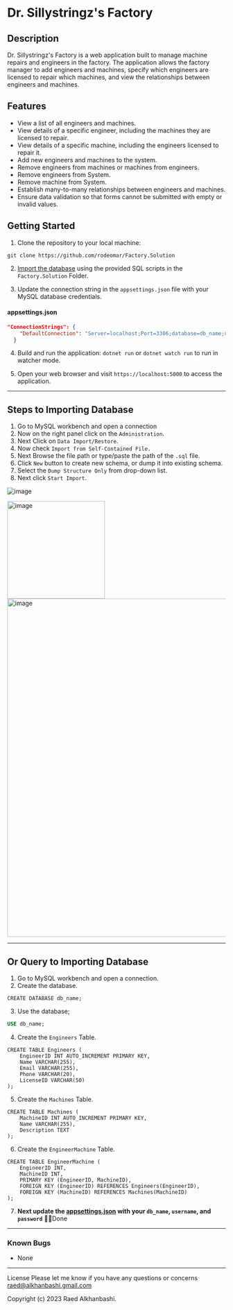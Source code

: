 # Dr. Sillystringz's Factory
## Description

Dr. Sillystringz's Factory is a web application built to manage machine repairs and engineers in the factory. The application allows the factory manager to add engineers and machines, specify which engineers are licensed to repair which machines, and view the relationships between engineers and machines.

## Features

- View a list of all engineers and machines.
- View details of a specific engineer, including the machines they are licensed to repair.
- View details of a specific machine, including the engineers licensed to repair it.
- Add new engineers and machines to the system.
- Remove engineers from machines or machines from engineers.
- Remove engineers from System.
- Remove machine from System.
- Establish many-to-many relationships between engineers and machines.
- Ensure data validation so that forms cannot be submitted with empty or invalid values.

## Getting Started

1. Clone the repository to your local machine:
```
git clone https://github.com/rodeomar/Factory.Solution
```

2. [Import the database](https://github.com/rodeomar/HairSalon.Solution/blob/main/README.md#steps-to-importing-database) using the provided SQL scripts in the `Factory.Solution` Folder.

3. Update the connection string in the `appsettings.json` file with your MySQL database credentials.
#### appsettings.json
```json
"ConnectionStrings": {
    "DefaultConnection": "Server=localhost;Port=3306;database=db_name;uid=username;pwd=password;"
  }
```
4. Build and run the application: `dotnet run` or `dotnet watch run` to run in watcher mode.

5. Open your web browser and visit `https://localhost:5000` to access the application.

-----------

## Steps to Importing Database

 1. Go to MySQL workbench and open a connection
 2. Now on the right panel click on the `Administration`.
 3. Next Click on `Data Import/Restore`.
 4. Now check `Import from Self-Contained File.`
 5. Next Browse the file path or type/paste the path of the `.sql` file.
 6. Click `New` button to create new schema, or dump it into existing schema.
 7. Select the `Dump Structure Only` from drop-down list.
 8. Next click `Start Import`.

![image](https://github.com/rodeomar/HairSalon.Solution/assets/120299308/724c8811-92e4-4996-b0b7-fca6b164fec6)

<img src="https://github.com/rodeomar/HairSalon.Solution/assets/120299308/3f316fbd-e961-440b-93c8-31526ccd0e73" alt="image" width=225>
<img src="https://github.com/rodeomar/HairSalon.Solution/assets/120299308/cc7b5621-d0ca-42cc-af94-0a061305a700" alt="image" width="780">

--------

## Or Query to Importing Database

1. Go to MySQL workbench and open a connection.
2. Create the database.
```mysql
CREATE DATABASE db_name;
```
3. Use the database;
```sql
USE db_name;
```
4. Create the `Engineers` Table.
```mysql
CREATE TABLE Engineers (
    EngineerID INT AUTO_INCREMENT PRIMARY KEY,
    Name VARCHAR(255),
    Email VARCHAR(255),
    Phone VARCHAR(20),
    LicenseID VARCHAR(50)
);
```
5. Create the `Machines` Table.
```mysql
CREATE TABLE Machines (
    MachineID INT AUTO_INCREMENT PRIMARY KEY,
    Name VARCHAR(255),
    Description TEXT
);
```
6. Create the `EngineerMachine` Table.
```mysql
CREATE TABLE EngineerMachine (
    EngineerID INT,
    MachineID INT,
    PRIMARY KEY (EngineerID, MachineID),
    FOREIGN KEY (EngineerID) REFERENCES Engineers(EngineerID),
    FOREIGN KEY (MachineID) REFERENCES Machines(MachineID)
);
```

7. **Next update the [appsettings.json](https://github.com/rodeomar/Factory.Solution/blob/main/README.md#appsettingsjson) with your `db_name`, `username`, and `password`**
🎉🎉Done


--------------
### Known Bugs 
- None

---
License Please let me know if you have any questions or concerns raed@alkhanbashi.gmail.com

Copyright (c) 2023 Raed Alkhanbashi.
